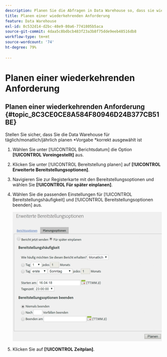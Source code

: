 ```yaml
---
description: Planen Sie die Abfragen in Data Warehouse so, dass sie wiederholt ausgeführt werden.
title: Planen einer wiederkehrenden Anforderung
feature: Data Warehouse
exl-id: 8c532d14-d2bc-48e9-80a6-7741805b5aca
source-git-commit: 4daa5c8bdbcb483f23a3b8f75dde9eeb48516db8
workflow-type: tm+mt
source-wordcount: '74'
ht-degree: 79%

---
```


# Planen einer wiederkehrenden Anforderung

## Planen einer wiederkehrenden Anforderung {#topic_8C3CE0CE8A584F80946D24B377CB51BE}

Stellen Sie sicher, dass Sie die Data Warehouse für täglich/monatlich/jährlich planen &#42;Vorgabe &#42;korrekt ausgewählt ist

1. Wählen Sie unter [!UICONTROL Berichtsdatum] die Option **[!UICONTROL Voreingestellt]** aus.

1. Klicken Sie unter [!UICONTROL Bereitstellung planen] auf **[!UICONTROL Erweiterte Bereitstellungsoptionen]**.

1. Navigieren Sie zur Registerkarte mit den Bereitstellungsoptionen und wählen Sie **[!UICONTROL Für später einplanen]**.
1. Wählen Sie die passenden Einstellungen für [!UICONTROL Bereitstellungshäufigkeit] und [!UICONTROL Bereitstellungsoptionen beenden] aus.

   ![](assets/dw_schedule.png)

1. Klicken Sie auf **[!UICONTROL Zeitplan]**.
